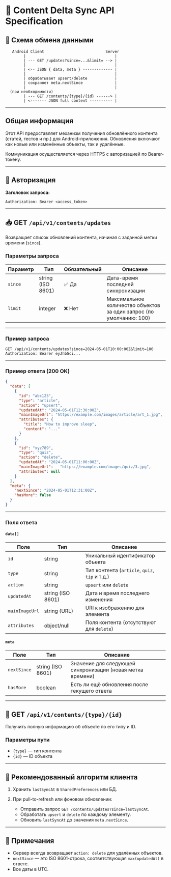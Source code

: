 # 📘 Content Delta Sync API Specification

## 🔄 Схема обмена данными

```text
   Android Client                           Server
        |                                       |
        | --- GET /updates?since=...&limit= --> |
        |                                       |
        | <-- JSON { data, meta } ------------- |
        |                                       |
        | обрабатывает upsert/delete            |
        | сохраняет meta.nextSince              |
        |                                       |
  (при необходимости)
        | --- GET /contents/{type}/{id} ------> |
        | <------- JSON full content ---------- |
````

---

## Общая информация

Этот API предоставляет механизм получения обновлённого контента (статей, тестов и пр.) для Android-приложения. Обновления включают как новые или изменённые объекты, так и удалённые.

Коммуникация осуществляется через HTTPS с авторизацией по Bearer-токену.

---

## 🔐 Авторизация

**Заголовок запроса:**

```
Authorization: Bearer <access_token>
```

---

## 📥 GET `/api/v1/contents/updates`

Возвращает список обновлений контента, начиная с заданной метки времени (`since`).

### Параметры запроса

| Параметр | Тип               | Обязательный | Описание                                                            |
|----------|-------------------|--------------|---------------------------------------------------------------------|
| `since`  | string (ISO 8601) | ✅ Да         | Дата-время последней синхронизации                                  |
| `limit`  | integer           | ❌ Нет        | Максимальное количество объектов за один запрос (по умолчанию: 100) |

---

### Пример запроса

```
GET /api/v1/contents/updates?since=2024-05-01T10:00:00Z&limit=100
Authorization: Bearer eyJhbGci...
```

---

### Пример ответа (200 OK)

```json
{
  "data": [
    {
      "id": "abc123",
      "type": "article",
      "action": "upsert",
      "updatedAt": "2024-05-01T12:30:00Z", 
      "mainImageUrl": "https://example.com/images/article/art_1.jpg",
      "attributes": {
        "title": "How to improve sleep",
        "content": "..."
      }
    },
    {
      "id": "xyz789",
      "type": "quiz",
      "action": "delete",
      "updatedAt": "2024-05-01T11:00:00Z",
      "mainImageUrl":	"https://example.com/images/quiz/3.jpg",
      "attributes": null
    }
  ],
  "meta": {
    "nextSince": "2024-05-01T12:31:00Z",
    "hasMore": false
  }
}
```

---

### Поля ответа

#### `data[]`

| Поле           | Тип               | Описание                                       |
|----------------|-------------------|------------------------------------------------|
| `id`           | string            | Уникальный идентификатор объекта               |
| `type`         | string            | Тип контента (`article`, `quiz`, `tip` и т.д.) |
| `action`       | string            | `upsert` или `delete`                          |
| `updatedAt`    | string (ISO 8601) | Дата и время последнего изменения              |
| `mainImageUrl` | string (URL)      | URl к изображению для элемента                 |
| `attributes`   | object/null       | Поля контента (отсутствуют для `delete`)       |

#### `meta`

| Поле        | Тип               | Описание                                                   |
|-------------|-------------------|------------------------------------------------------------|
| `nextSince` | string (ISO 8601) | Значение для следующей синхронизации (новая метка времени) |
| `hasMore`   | boolean           | Есть ли ещё обновления после текущего ответа               |

---

## 📄 GET `/api/v1/contents/{type}/{id}`

Получить полную информацию об объекте по его типу и ID.

### Параметры пути

* `{type}` — тип контента
* `{id}` — ID объекта

---

## 🔁 Рекомендованный алгоритм клиента

1. Хранить `lastSyncAt` в `SharedPreferences` или БД.
2. При pull-to-refresh или фоновом обновлении:

    * Отправить запрос `GET /contents/updates?since=lastSyncAt`.
    * Обработать `upsert` и `delete` по каждому элементу.
    * Обновить `lastSyncAt` до значения `meta.nextSince`.

---

## 📌 Примечания

* Сервер всегда возвращает `action: delete` для удалённых объектов.
* `nextSince` — это ISO 8601-строка, соответствующая `max(updatedAt)` в ответе.
* Все даты в UTC.

